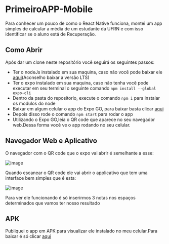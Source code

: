 # PrimeiroAPP-Mobile
Para conhecer um pouco de como o React Native funciona, montei um app simples de calcular a média de um estudante da UFRN e com isso identificar se o aluno está de Recuperação.

## Como Abrir 
Após dar um clone neste repositório você seguirá os seguintes passos:
- Ter o nodeJs instalado em sua maquina, caso não você pode baixar ele [aqui](https://nodejs.org/en/download/)(Aconselho baixar a versão LTS)
- Ter o expo instalado em sua maquina, caso não tenha você pode executar em seu terminal o seguinte comando ```npm install --global expo-cli```
- Dentro da pasta do repositorio, execute o comando ```npm i``` para instalar os modulos do node
- Baixar em algum celular o app do Expo GO, para baixar basta clicar [aqui](https://expo.dev/client)
- Depois disso rode o comando ```npm start``` para rodar o app 
- Utilizando o Expo GO,leia o QR code que aparece no seu navegador web.Dessa forma você ve o app rodando no seu celular.

## Navegador Web e Aplicativo
O navegador com o QR code que o expo vai abrir é semelhante a esse:

![image](https://user-images.githubusercontent.com/31904108/135730324-65a820e4-1cf5-4df1-9164-3f782dcb6e7b.png)

Quando escanear o QR code ele vai abrir o applicativo que tem uma interface bem simples que é esta:

![image](https://user-images.githubusercontent.com/31904108/135730552-407c40a1-924f-467f-a63f-e56abf4eaf22.png)

Para ver ele funcionando é só inserirmos 3 notas nos espaços determinados que vamos ter nosso resultado

## APK

Publiquei o app em APK para visualizar ele instalado no meu celular.Para baixar é só clicar [aqui](https://exp-shell-app-assets.s3.us-west-1.amazonaws.com/android/%40efrainmpp/first-app-33a8fab8a6f2479a8cd0aa96afa4b38d-signed.apk)


